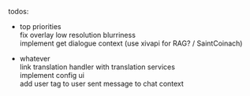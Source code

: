 todos:  

- top priorities  
fix overlay low resolution blurriness  
implement get dialogue context (use xivapi for RAG? / SaintCoinach)  

- whatever  
link translation handler with translation services  
implement config ui  
add user tag to user sent message to chat context  
